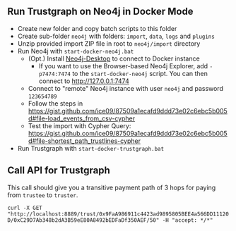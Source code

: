 ## Run Trustgraph on Neo4j in Docker Mode

* Create new folder and copy batch scripts to this folder
* Create sub-folder `neo4j` with folders: `import`, `data`, `logs` and `plugins`
* Unzip provided import ZIP file in root to `neo4j/import` directory
* Run Neo4j with `start-docker-neo4j.bat`
    * (Opt.) Install [Neo4j-Desktop](https://neo4j.com/download/) to connect to Docker instance
      * If you want to use the Browser-based Neo4j Explorer, add `-p7474:7474` to the `start-docker-neo4j` script. You can then connect to http://127.0.0.1:7474  
    * Connect to "remote" Neo4j instance with user `neo4j` and password `123654789`
    * Follow the steps in https://gist.github.com/ice09/87509a1ecafd9ddd73e02c6ebc5b005d#file-load_events_from_csv-cypher
    * Test the import with Cypher Query: https://gist.github.com/ice09/87509a1ecafd9ddd73e02c6ebc5b005d#file-shortest_path_trustlines-cypher
* Run Trustgraph with `start-docker-trustgraph.bat`

## Call API for Trustgraph

This call should give you a transitive payment path of 3 hops for paying from `trustee` to `truster`.

`curl -X GET "http://localhost:8889/trust/0x9FaA986911c4423ad9895805BEE4a566DD11120D/0xC29D7Ab348b2dA3B59eE80A8492bEDFaDf350AEF/50" -H "accept: */*"`


